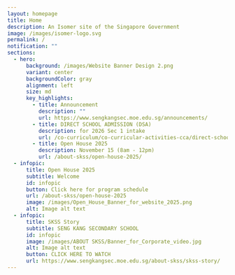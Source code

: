 ```yaml
---
layout: homepage
title: Home
description: An Isomer site of the Singapore Government
image: /images/isomer-logo.svg
permalink: /
notification: ""
sections:
  - hero:
      background: /images/Website Banner Design 2.png
      variant: center
      backgroundColor: gray
      alignment: left
      size: md
      key_highlights:
        - title: Announcement
          description: ""
          url: https://www.sengkangsec.moe.edu.sg/announcements/
        - title: DIRECT SCHOOL ADMISSION (DSA)
          description: for 2026 Sec 1 intake
          url: /co-curriculum/co-curricular-activities-cca/direct-school-admission-dsa/
        - title: Open House 2025
          description: November 15 (8am - 12pm)
          url: /about-skss/open-house-2025/
  - infopic:
      title: Open House 2025
      subtitle: Welcome
      id: infopic
      button: Click here for program schedule
      url: /about-skss/open-house-2025
      image: /images/Open_House_Banner_for_website_2025.png
      alt: Image alt text
  - infopic:
      title: SKSS Story
      subtitle: SENG KANG SECONDARY SCHOOL
      id: infopic
      image: /images/ABOUT SKSS/Banner_for_Corporate_video.jpg
      alt: Image alt text
      button: CLICK HERE TO WATCH
      url: https://www.sengkangsec.moe.edu.sg/about-skss/skss-story/
---
```

